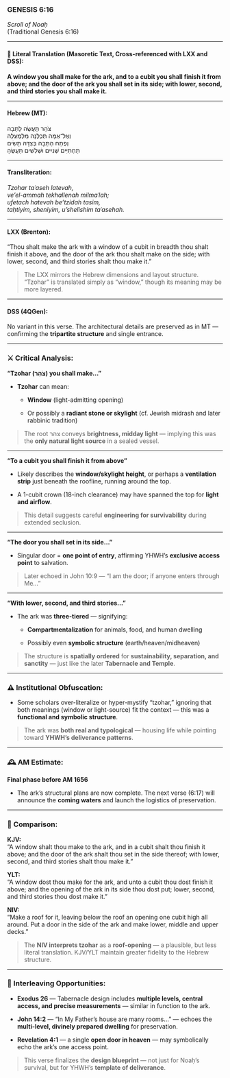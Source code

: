 ### **GENESIS 6:16**

_Scroll of Noaḥ_  
(Traditional Genesis 6:16)

---

#### 📜 Literal Translation (Masoretic Text, Cross-referenced with LXX and DSS):

**A window you shall make for the ark, and to a cubit you shall finish it from above; and the door of the ark you shall set in its side; with lower, second, and third stories you shall make it.**

---

#### Hebrew (MT):

צֹהַר תַּעֲשֶׂה לַתֵּבָה  
וְאֶל־אַמָּה תְּכַלֶּנָּה מִלְּמַעְלָה  
וְפֶתַח הַתֵּבָה בְּצִדָּהּ תָּשִׂים  
תַּחְתִּיִּים שְׁנִיִים וּשְׁלִשִׁים תַּעֲשֶׂהָ

---

#### Transliteration:

_Tzohar taʿaseh latevah,  
ve’el-ammah tekhallenah milmaʿlah;  
ufetach hatevah be’tzidah tasim,  
taḥtiyim, sheniyim, u’shelishim taʿasehah._

---

#### LXX (Brenton):

“Thou shalt make the ark with a window of a cubit in breadth thou shalt finish it above, and the door of the ark thou shalt make on the side; with lower, second, and third stories shalt thou make it.”

> The LXX mirrors the Hebrew dimensions and layout structure. “Tzohar” is translated simply as “window,” though its meaning may be more layered.

---

#### DSS (4QGen):

No variant in this verse. The architectural details are preserved as in MT — confirming the **tripartite structure** and single entrance.

---

### ⚔️ Critical Analysis:

**“Tzohar (צֹהַר) you shall make…”**

- **Tzohar** can mean:
    
    - **Window** (light-admitting opening)
        
    - Or possibly a **radiant stone or skylight** (cf. Jewish midrash and later rabbinic tradition)
        

> The root צהר conveys **brightness, midday light** — implying this was the **only natural light source** in a sealed vessel.

---

**“To a cubit you shall finish it from above”**

- Likely describes the **window/skylight height**, or perhaps a **ventilation strip** just beneath the roofline, running around the top.
    
- A 1-cubit crown (18-inch clearance) may have spanned the top for **light and airflow**.
    

> This detail suggests careful **engineering for survivability** during extended seclusion.

---

**“The door you shall set in its side…”**

- Singular door = **one point of entry**, affirming YHWH’s **exclusive access point** to salvation.
    

> Later echoed in John 10:9 — “I am the door; if anyone enters through Me…”

---

**“With lower, second, and third stories…”**

- The ark was **three-tiered** — signifying:
    
    - **Compartmentalization** for animals, food, and human dwelling
        
    - Possibly even **symbolic structure** (earth/heaven/midheaven)
        

> The structure is **spatially ordered** for **sustainability, separation, and sanctity** — just like the later **Tabernacle and Temple**.

---

### ⚠️ Institutional Obfuscation:

- Some scholars over-literalize or hyper-mystify “tzohar,” ignoring that both meanings (window or light-source) fit the context — this was a **functional and symbolic structure**.
    

> The ark was **both real and typological** — housing life while pointing toward **YHWH’s deliverance patterns**.

---

### 🕰️ AM Estimate:

**Final phase before AM 1656**

- The ark’s structural plans are now complete. The next verse (6:17) will announce the **coming waters** and launch the logistics of preservation.
    

---

### 📖 Comparison:

**KJV:**  
“A window shalt thou make to the ark, and in a cubit shalt thou finish it above; and the door of the ark shalt thou set in the side thereof; with lower, second, and third stories shalt thou make it.”

**YLT:**  
“A window dost thou make for the ark, and unto a cubit thou dost finish it above; and the opening of the ark in its side thou dost put; lower, second, and third stories thou dost make it.”

**NIV:**  
“Make a roof for it, leaving below the roof an opening one cubit high all around. Put a door in the side of the ark and make lower, middle and upper decks.”

> The **NIV interprets tzohar** as a **roof-opening** — a plausible, but less literal translation. KJV/YLT maintain greater fidelity to the Hebrew structure.

---

### 🔗 Interleaving Opportunities:

- **Exodus 26** — Tabernacle design includes **multiple levels, central access, and precise measurements** — similar in function to the ark.
    
- **John 14:2** — “In My Father’s house are many rooms…” — echoes the **multi-level, divinely prepared dwelling** for preservation.
    
- **Revelation 4:1** — a single **open door in heaven** — may symbolically echo the ark’s one access point.
    

> This verse finalizes the **design blueprint** — not just for Noaḥ’s survival, but for YHWH’s **template of deliverance**.